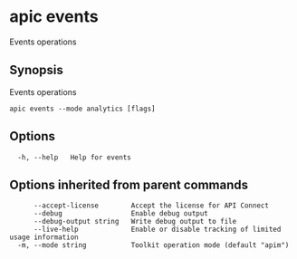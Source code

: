 # apic events

Events operations

## Synopsis

Events operations

```
apic events --mode analytics [flags]
```

## Options

```
  -h, --help   Help for events
```

## Options inherited from parent commands

```
      --accept-license        Accept the license for API Connect
      --debug                 Enable debug output
      --debug-output string   Write debug output to file
      --live-help             Enable or disable tracking of limited usage information
  -m, --mode string           Toolkit operation mode (default "apim")
```
